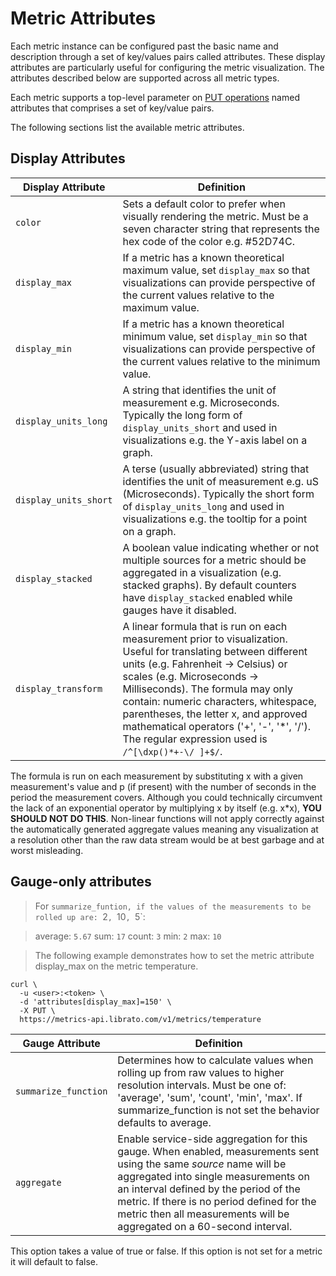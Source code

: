 # Metric Attributes

Each metric instance can be configured past the basic name and description through a set of key/values pairs called attributes. These display attributes are particularly useful for configuring the metric visualization. The attributes described below are supported across all metric types.

Each metric supports a top-level parameter on [PUT operations](http://dev.librato.com/v1/put/metrics/:name) named attributes that comprises a set of key/value pairs.

The following sections list the available metric attributes.

## Display Attributes

Display Attribute | Definition
----------------- | ----------
`color` | Sets a default color to prefer when visually rendering the metric. Must be a seven character string that represents the hex code of the color e.g. #52D74C.
`display_max` | If a metric has a known theoretical maximum value, set `display_max` so that visualizations can provide perspective of the current values relative to the maximum value.
`display_min` | If a metric has a known theoretical minimum value, set `display_min` so that visualizations can provide perspective of the current values relative to the minimum value.
`display_units_long` | A string that identifies the unit of measurement e.g. Microseconds. Typically the long form of `display_units_short` and used in visualizations e.g. the Y-axis label on a graph.
`display_units_short` | A terse (usually abbreviated) string that identifies the unit of measurement e.g. uS (Microseconds). Typically the short form of `display_units_long` and used in visualizations e.g. the tooltip for a point on a graph.
`display_stacked` | A boolean value indicating whether or not multiple sources for a metric should be aggregated in a visualization (e.g. stacked graphs). By default counters have `display_stacked` enabled while gauges have it disabled.
`display_transform` | A linear formula that is run on each measurement prior to visualization. Useful for translating between different units (e.g. Fahrenheit -> Celsius) or scales (e.g. Microseconds -> Milliseconds). The formula may only contain: numeric characters, whitespace, parentheses, the letter x, and approved mathematical operators ('+', '-', '*', '/'). The regular expression used is `/^[\dxp()*+-\/ ]+$/`.

The formula is run on each measurement by substituting x with a given measurement's value and p (if present) with the number of seconds in the period the measurement covers. Although you could technically circumvent the lack of an exponential operator by multiplying x by itself (e.g. x*x), **YOU SHOULD NOT DO THIS**. Non-linear functions will not apply correctly against the automatically generated aggregate values meaning any visualization at a resolution other than the raw data stream would be at best garbage and at worst misleading.


## Gauge-only attributes

>For `summarize_funtion, if the values of the measurements to be rolled up are: `2`, `10`, `5`:

>average: `5.67`
>sum: `17`
>count: `3`
>min: `2`
>max: `10`

>The following example demonstrates how to set the metric attribute display_max on the metric temperature.

```shell
curl \
  -u <user>:<token> \
  -d 'attributes[display_max]=150' \
  -X PUT \
  https://metrics-api.librato.com/v1/metrics/temperature
```

Gauge Attribute | Definition
--------------- | ----------
`summarize_function` | Determines how to calculate values when rolling up from raw values to higher resolution intervals. Must be one of: 'average', 'sum', 'count', 'min', 'max'. If summarize_function is not set the behavior defaults to average.
`aggregate` | Enable service-side aggregation for this gauge. When enabled, measurements sent using the same *source* name will be aggregated into single measurements on an interval defined by the period of the metric. If there is no period defined for the metric then all measurements will be aggregated on a 60-second interval.
This option takes a value of true or false. If this option is not set for a metric it will default to false.